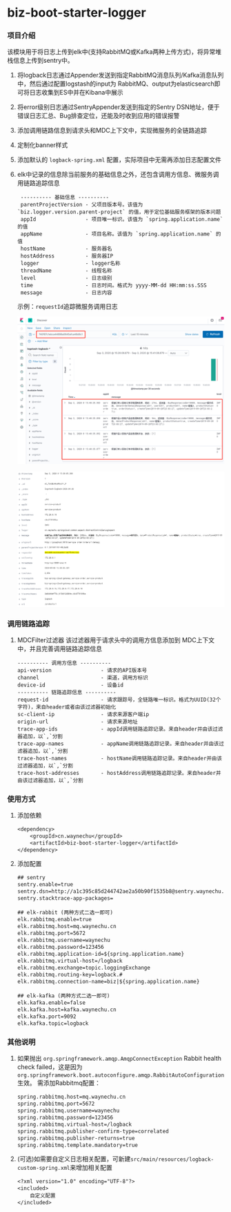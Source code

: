 # biz-boot-starter-logger

### 项目介绍
该模块用于将日志上传到elk中(支持RabbitMQ或Kafka两种上传方式)，将异常堆栈信息上传到sentry中。

1. 将logback日志通过Appender发送到指定RabbitMQ消息队列/Kafka消息队列中，然后通过配置logstash的input为
RabbitMQ、output为elasticsearch即可将日志收集到ES中并在Kibana中展示
2. 将error级别日志通过SentryAppender发送到指定的Sentry DSN地址，便于错误日志汇总、Bug排查定位，还能及时收到应用的错误报警
3. 添加调用链路信息到请求头和MDC上下文中，实现微服务的全链路追踪
4. 定制化banner样式
5. 添加默认的 `logback-spring.xml` 配置，实际项目中无需再添加日志配置文件
6. elk中记录的信息除当前服务的基础信息之外，还包含调用方信息、微服务调用链路追踪信息
    ```
     ---------- 基础信息 ----------
     parentProjectVersion - 父项目版本号。该值为 `biz.logger.version.parent-project` 的值，用于定位基础服务框架的版本问题
     appId                - 项目唯一标识。该值为 `spring.application.name` 的值
     appName              - 项目名称。该值为 `spring.application.name` 的值
     hostName             - 服务器名
     hostAddress          - 服务器IP
     logger               - logger名称
     threadName           - 线程名称
     level                - 日志级别
     time                 - 日志时间。格式为 yyyy-MM-dd HH:mm:ss.SSS
     message              - 日志内容
    ```
    示例：`requestId`追踪微服务调用日志

    ![调用链路追踪](./docs/elk-1.png "调用链路追踪")
    
    ![ELK记录信息](./docs/elk-2.png "ELK记录信息")

### 调用链路追踪
1. MDCFilter过滤器
    该过滤器用于请求头中的调用方信息添加到 MDC上下文中，并且完善调用链路追踪信息
    ```
    ---------- 调用方信息 ----------
    api-version                - 请求的API版本号
    channel                    - 渠道，调用方标识
    device-id                  - 设备id
    ---------- 链路追踪信息 ----------
    request-id                 - 请求跟踪号，全链路唯一标识。格式为UUID(32个字符)，来自header或者由该过滤器初始化
    sc-client-ip               - 请求来源客户端ip
    origin-url                 - 请求来源地址
    trace-app-ids              - appId调用链路追踪记录。来自header并由该过滤器追加，以`,`分割
    trace-app-names            - appName调用链路追踪记录。来自header并由该过滤器追加，以`,`分割
    trace-host-names           - hostName调用链路追踪记录。来自header并由该过滤器追加，以`,`分割
    trace-host-addresses       - hostAddress调用链路追踪记录。来自header并由该过滤器追加，以`,`分割
   ```

### 使用方式
1. 添加依赖
    ```
    <dependency>
        <groupId>cn.waynechu</groupId>
        <artifactId>biz-boot-starter-logger</artifactId>
    </dependency>
    ```
2. 添加配置
    ```
    ## sentry
    sentry.enable=true
    sentry.dsn=http://a1c395c85d244742ae2a50b90f1535b8@sentry.waynechu.cn:9000/2
    sentry.stacktrace-app-packages=
   
    ## elk-rabbit (两种方式二选一即可)
    elk.rabbitmq.enable=true
    elk.rabbitmq.host=mq.waynechu.cn
    elk.rabbitmq.port=5672
    elk.rabbitmq.username=waynechu
    elk.rabbitmq.password=123456
    elk.rabbitmq.application-id=${spring.application.name}
    elk.rabbitmq.virtual-host=/logback
    elk.rabbitmq.exchange=topic.loggingExchange
    elk.rabbitmq.routing-key=logback.#
    elk.rabbitmq.connection-name=biz|${spring.application.name}
   
    ## elk-kafka (两种方式二选一即可)
    elk.kafka.enable=false
    elk.kafka.host=kafka.waynechu.cn
    elk.kafka.port=9092
    elk.kafka.topic=logback
    ```
   
### 其他说明
1. 如果抛出 `org.springframework.amqp.AmqpConnectException` Rabbit health check failed，这是因为`org.springframework.boot.autoconfigure.amqp.RabbitAutoConfiguration`生效。
    需添加Rabbitmq配置：
    ```
    spring.rabbitmq.host=mq.waynechu.cn
    spring.rabbitmq.port=5672
    spring.rabbitmq.username=waynechu
    spring.rabbitmq.password=123456
    spring.rabbitmq.virtual-host=/logback
    spring.rabbitmq.publisher-confirm-type=correlated
    spring.rabbitmq.publisher-returns=true
    spring.rabbitmq.template.mandatory=true
    ```

2. (可选)如需要自定义日志相关配置，可新建`src/main/resources/logback-custom-spring.xml`来增加相关配置
    ```
    <?xml version="1.0" encoding="UTF-8"?>
    <included>
        自定义配置
    </included>
    ```